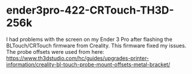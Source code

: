 # ender3pro-422-CRTouch-TH3D-256k

I had problems with the screen on my Ender 3 Pro after flashing the BLTouch/CRTouch firmware from Creality. This firmware fixed my issues. The probe offsets were used from here: https://www.th3dstudio.com/hc/guides/upgrades-printer-information/creality-bl-touch-probe-mount-offsets-metal-bracket/
